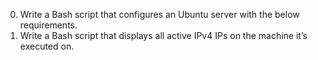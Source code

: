 0. Write a Bash script that configures an Ubuntu server with the below requirements.
1. Write a Bash script that displays all active IPv4 IPs on the machine it’s executed on.
